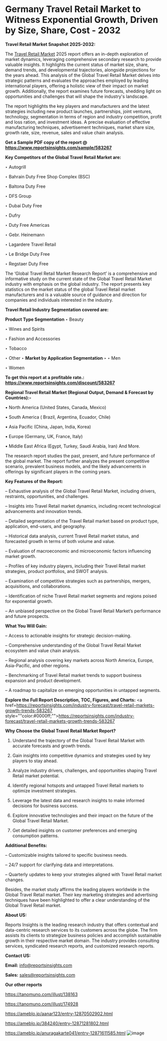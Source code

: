 # Germany Travel Retail Market to Witness Exponential Growth, Driven by Size, Share, Cost - 2032

<strong>Travel Retail Market Snapshot 2025-2032:</strong>

The <a href=https://www.reportsinsights.com/sample/583267>Travel Retail Market</a> 2025 report offers an in-depth exploration of market dynamics, leveraging comprehensive secondary research to provide valuable insights. It highlights the current status of market size, share, demand trends, and developmental trajectories, alongside projections for the years ahead. This analysis of the Global Travel Retail Market delves into strategic patterns and evaluates the approaches employed by leading international players, offering a holistic view of their impact on market growth. Additionally, the report examines future forecasts, shedding light on opportunities and challenges that will shape the industry's landscape.

The report highlights the key players and manufacturers and the latest strategies including new product launches, partnerships, joint ventures, technology, segmentation in terms of region and industry competition, profit and loss ration, and investment ideas. A precise evaluation of effective manufacturing techniques, advertisement techniques, market share size, growth rate, size, revenue, sales and value chain analysis.

<strong>Get a Sample PDF copy of the report @ <a href=https://www.reportsinsights.com/sample/583267 style=color:#0000ff;>https://www.reportsinsights.com/sample/583267</a></strong>

<strong>Key Competitors of the Global Travel Retail Market are:</strong>

‣ Autogrill

‣ Bahrain Duty Free Shop Complex (BSC)

‣ Baltona Duty Free

‣ DFS Group

‣ Dubai Duty Free

‣ Dufry

‣ Duty Free Americas

‣ Gebr. Heinemann

‣ Lagardere Travel Retail

‣ Le Bridge Duty Free

‣ Regstaer Duty Free

The ‘Global Travel Retail Market Research Report’ is a comprehensive and informative study on the current state of the Global Travel Retail Market industry with emphasis on the global industry. The report presents key statistics on the market status of the global Travel Retail market manufacturers and is a valuable source of guidance and direction for companies and individuals interested in the industry.

<strong>Travel Retail Industry Segmentation covered are:</strong>

<strong>Product Type Segmentation</strong>
‣
Beauty

‣ Wines and Spirits

‣ Fashion and Accessories

‣ Tobacco

‣ Other
‣ 
<strong>Market by Application Segmentation</strong>
‣
‣  Men

‣ Women

<strong>To get this report at a profitable rate.: <a href=https://www.reportsinsights.com/discount/583267 style=color:#0000ff;>https://www.reportsinsights.com/discount/583267</a></strong>

<strong>Regional Travel Retail Market (Regional Output, Demand &amp; Forecast by Countries):-</strong>

• North America (United States, Canada, Mexico)

• South America ( Brazil, Argentina, Ecuador, Chile)

• Asia Pacific (China, Japan, India, Korea)

• Europe (Germany, UK, France, Italy)

• Middle East Africa (Egypt, Turkey, Saudi Arabia, Iran) And More.

The research report studies the past, present, and future performance of the global market. The report further analyzes the present competitive scenario, prevalent business models, and the likely advancements in offerings by significant players in the coming years.

<strong>Key Features of the Report:</strong>

– Exhaustive analysis of the Global Travel Retail Market, including drivers, restraints, opportunities, and challenges.

– Insights into Travel Retail market dynamics, including recent technological advancements and innovation trends.

– Detailed segmentation of the Travel Retail market based on product type, application, end-users, and geography.

– Historical data analysis, current Travel Retail market status, and forecasted growth in terms of both volume and value.

– Evaluation of macroeconomic and microeconomic factors influencing market growth.

– Profiles of key industry players, including their Travel Retail market strategies, product portfolios, and SWOT analysis.

– Examination of competitive strategies such as partnerships, mergers, acquisitions, and collaborations.

– Identification of niche Travel Retail market segments and regions poised for exponential growth.

– An unbiased perspective on the Global Travel Retail Market’s performance and future prospects.

<strong>What You Will Gain:</strong>

– Access to actionable insights for strategic decision-making.

– Comprehensive understanding of the Global Travel Retail Market ecosystem and value chain analysis.

– Regional analysis covering key markets across North America, Europe, Asia-Pacific, and other regions.

– Benchmarking of Travel Retail market trends to support business expansion and product development.

– A roadmap to capitalize on emerging opportunities in untapped segments.

<strong>Explore the Full Report Description, TOC, Figures, and Charts:</strong>
<a href=https://reportsinsights.com/industry-forecast/travel-retail-markets-growth-trends-583267 style=""color:#0000ff;"">https://reportsinsights.com/industry-forecast/travel-retail-markets-growth-trends-583267</a>

<strong>Why Choose the Global Travel Retail Market Report?</strong>

1. Understand the trajectory of the Global Travel Retail Market with accurate forecasts and growth trends.

2. Gain insights into competitive dynamics and strategies used by key players to stay ahead.

3. Analyze industry drivers, challenges, and opportunities shaping Travel Retail market potential.

4. Identify regional hotspots and untapped Travel Retail markets to optimize investment strategies.

5. Leverage the latest data and research insights to make informed decisions for business success.

6. Explore innovative technologies and their impact on the future of the Global Travel Retail Market.

7. Get detailed insights on customer preferences and emerging consumption patterns.

<strong>Additional Benefits:</strong>

– Customizable insights tailored to specific business needs.

– 24/7 support for clarifying data and interpretations.

– Quarterly updates to keep your strategies aligned with Travel Retail market changes.

Besides, the market study affirms the leading players worldwide in the Global Travel Retail market. Their key marketing strategies and advertising techniques have been highlighted to offer a clear understanding of the Global Travel Retail market.

<strong><strong>About US</strong>:</strong>

Reports Insights is the leading research industry that offers contextual and data-centric research services to its customers across the globe. The firm assists its clients to strategize business policies and accomplish sustainable growth in their respective market domain. The industry provides consulting services, syndicated research reports, and customized research reports.

<strong>Contact US:</strong>

<p class=><b>Email:</b> <a href=mailto:info@reportsinsights.com>info@reportsinsights.com</a></p>
<p class=><b>Sales:</b> <a href=mailto:sales@reportsinsights.com>sales@reportsinsights.com</a></p>

<strong>Our other reports</strong>

<a href=https://tanomuno.com/illust/138163>https://tanomuno.com/illust/138163</a>

<a href=https://tanomuno.com/illust/174928>https://tanomuno.com/illust/174928</a>

<a href=https://ameblo.jp/aanar123/entry-12870502902.html>https://ameblo.jp/aanar123/entry-12870502902.html</a>

<a href=https://ameblo.jp/384240/entry-12871281802.html>https://ameblo.jp/384240/entry-12871281802.html</a>

<a href=https://ameblo.jp/anuragakarte041/entry-12871611585.html>https://ameblo.jp/anuragakarte041/entry-12871611585.html</a>
![image](https://github.com/user-attachments/assets/2a4a23d3-1873-43a5-83a3-0fc04495c157)
